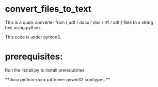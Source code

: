# convert_files_to_text
This is a quick converter from ( pdf / docx / doc / rtf / odt ) files to a string text using python.

This code is under python3.


# prerequisites:

Run the install.py to install prerequisites 

**docx python-docx pdfminer pywin32 comtypes
**
